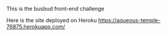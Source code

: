 This is the busbud front-end challenge 

Here is the site deployed on Heroku
https://aqueous-temple-76875.herokuapp.com/



